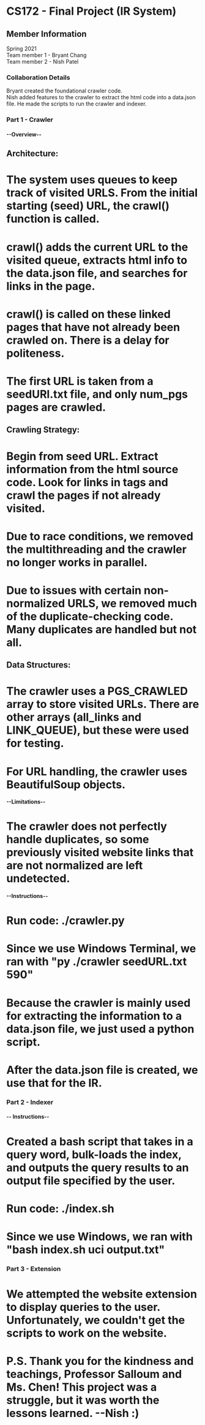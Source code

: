 # CS172 - Final Project (IR System)

## Member Information
Spring 2021  
Team member 1 - Bryant Chang  
Team member 2 - Nish Patel
  
### Collaboration Details
Bryant created the foundational crawler code.  
Nish added features to the crawler to extract the html code into a data.json file. He made the scripts to run the crawler and indexer.
  
### Part 1 - Crawler
#### --Overview--
##	Architecture:
#		The system uses queues to keep track of visited URLS. From the initial starting (seed) URL, the crawl() function is called.
#		crawl() adds the current URL to the visited queue, extracts html info to the data.json file, and searches for links in the page.
#		crawl() is called on these linked pages that have not already been crawled on. There is a delay for politeness.
#		The first URL is taken from a seedURl.txt file, and only num_pgs pages are crawled.
##	Crawling Strategy:
#		Begin from seed URL. Extract information from the html source code. Look for links in <a> tags and crawl the pages if not already visited.
#		Due to race conditions, we removed the multithreading and the crawler no longer works in parallel.
#		Due to issues with certain non-normalized URLS, we removed much of the duplicate-checking code. Many duplicates are handled but not all.
##	Data Structures:
#		The crawler uses a PGS_CRAWLED array to store visited URLs. There are other arrays (all_links and LINK_QUEUE), but these were used for testing.
#		For URL handling, the crawler uses BeautifulSoup objects.
#### --Limitations--
#	The crawler does not perfectly handle duplicates, so some previously visited website links that are not normalized are left undetected.
#### --Instructions--
#	Run code: ./crawler.py <seedUrl file> <number of pages to crawl>
#   Since we use Windows Terminal, we ran with "py ./crawler seedURL.txt 590"
#   Because the crawler is mainly used for extracting the information to a data.json file, we just used a python script.
#   After the data.json file is created, we use that for the IR.

### Part 2 - Indexer
#### -- Instructions--
#	Created a bash script that takes in a query word, bulk-loads the index, and outputs the query results to an output file specified by the user.
#   Run code: ./index.sh <query-word> <output file name>
#   Since we use Windows, we ran with "bash index.sh uci output.txt"

### Part 3 - Extension
# We attempted the website extension to display queries to the user. Unfortunately, we couldn't get the scripts to work on the website.


# P.S. Thank you for the kindness and teachings, Professor Salloum and Ms. Chen! This project was a struggle, but it was worth the lessons learned. --Nish :)
